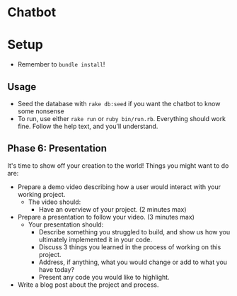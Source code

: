Chatbot
========================

# Setup

* Remember to `bundle install`!

## Usage

* Seed the database with `rake db:seed` if you want the chatbot to know some nonsense  
* To run, use either `rake run` or `ruby bin/run.rb`. Everything should work fine. Follow the help text, and you'll understand.

## Phase 6: Presentation

It's time to show off your creation to the world! Things you might want to do are:

* Prepare a demo video describing how a user would interact with your working project.
  * The video should:
    * Have an overview of your project. (2 minutes max)
* Prepare a presentation to follow your video. (3 minutes max)
  * Your presentation should:
    * Describe something you struggled to build, and show us how you ultimately implemented it in your code.
    * Discuss 3 things you learned in the process of working on this project.
    * Address, if anything, what you would change or add to what you have today?
    * Present any code you would like to highlight.
* Write a blog post about the project and process.

